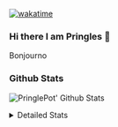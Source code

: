 [![wakatime](https://wakatime.com/badge/user/abd317df-612e-44b4-8787-15db7b574b2f.svg)](https://wakatime.com/@abd317df-612e-44b4-8787-15db7b574b2f)
### Hi there I am Pringles 👋

Bonjourno

### Github Stats
![PringlePot' Github Stats](https://github-readme-stats.vercel.app/api?username=PringlePot&show_icons=true&theme=dark&count_private=true)

<details>
  <summary>Detailed Stats</summary>
    
<!--START_SECTION:waka-->
![Profile Views](http://img.shields.io/badge/Profile%20Views-3-blue)

![Lines of code](https://img.shields.io/badge/From%20Hello%20World%20I%27ve%20Written-110%20Thousand%20lines%20of%20code-blue)

**🐱 My GitHub Data** 

> 🏆 45 Contributions in the Year 2022
 > 
> 📦 90.7 kB Used in GitHub's Storage 
 > 
> 💼 Opted to Hire
 > 
> 📜 9 Public Repositories 
 > 
> 🔑 11 Private Repositories  
 > 
**I'm an Early 🐤** 

```text
🌞 Morning    124 commits    ████░░░░░░░░░░░░░░░░░░░░░   18.21% 
🌆 Daytime    274 commits    ██████████░░░░░░░░░░░░░░░   40.23% 
🌃 Evening    283 commits    ██████████░░░░░░░░░░░░░░░   41.56% 
🌙 Night      0 commits      ░░░░░░░░░░░░░░░░░░░░░░░░░   0.0%

```
📅 **I'm Most Productive on Sunday** 

```text
Monday       132 commits    ████░░░░░░░░░░░░░░░░░░░░░   19.38% 
Tuesday      62 commits     ██░░░░░░░░░░░░░░░░░░░░░░░   9.1% 
Wednesday    76 commits     ██░░░░░░░░░░░░░░░░░░░░░░░   11.16% 
Thursday     94 commits     ███░░░░░░░░░░░░░░░░░░░░░░   13.8% 
Friday       48 commits     █░░░░░░░░░░░░░░░░░░░░░░░░   7.05% 
Saturday     121 commits    ████░░░░░░░░░░░░░░░░░░░░░   17.77% 
Sunday       148 commits    █████░░░░░░░░░░░░░░░░░░░░   21.73%

```


📊 **This Week I Spent My Time On** 

```text
⌚︎ Time Zone: Europe/Amsterdam

💬 Programming Languages: 
Go                       5 hrs 32 mins       ████████████░░░░░░░░░░░░░   48.54% 
TypeScript               4 hrs 48 mins       ██████████░░░░░░░░░░░░░░░   42.12% 
CSS                      59 mins             ██░░░░░░░░░░░░░░░░░░░░░░░   8.7% 
JavaScript               1 min               ░░░░░░░░░░░░░░░░░░░░░░░░░   0.28% 
Text                     1 min               ░░░░░░░░░░░░░░░░░░░░░░░░░   0.26%

🔥 Editors: 
WebStorm                 5 hrs 49 mins       ████████████░░░░░░░░░░░░░   51.11% 
GoLand                   5 hrs 34 mins       ████████████░░░░░░░░░░░░░   48.89%

🐱‍💻 Projects: 
Frontend                 5 hrs 49 mins       ████████████░░░░░░░░░░░░░   51.11% 
Backend                  5 hrs 24 mins       ███████████░░░░░░░░░░░░░░   47.38% 
gofiber-bug              9 mins              ░░░░░░░░░░░░░░░░░░░░░░░░░   1.46% 
Unknown Project          0 secs              ░░░░░░░░░░░░░░░░░░░░░░░░░   0.05%

💻 Operating System: 
Windows                  11 hrs 24 mins      █████████████████████████   100.0%

```

**I Mostly Code in Java** 

```text
Java                     7 repos             ███████████░░░░░░░░░░░░░░   43.75% 
JavaScript               2 repos             ███░░░░░░░░░░░░░░░░░░░░░░   12.5% 
TypeScript               2 repos             ███░░░░░░░░░░░░░░░░░░░░░░   12.5% 
Python                   1 repo              █░░░░░░░░░░░░░░░░░░░░░░░░   6.25% 
Kotlin                   1 repo              █░░░░░░░░░░░░░░░░░░░░░░░░   6.25%

```


**Timeline**

![Chart not found](https://raw.githubusercontent.com/PringlePot/PringlePot/main/charts/bar_graph.png) 


 Last Updated on 12/02/2022 00:37:45 UTC
<!--END_SECTION:waka-->

</details>
